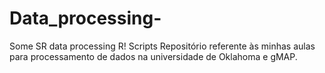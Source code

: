 # Data_processing-
Some SR data processing R! Scripts
Repositório referente às minhas aulas para processamento de dados na universidade de Oklahoma e gMAP.
